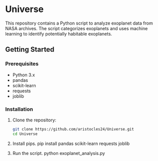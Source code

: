 # Universe

This repository contains a Python script to analyze exoplanet data from NASA archives. The script categorizes exoplanets and uses machine learning to identify potentially habitable exoplanets.

## Getting Started

### Prerequisites

- Python 3.x
- pandas
- scikit-learn
- requests
- joblib

### Installation

1. Clone the repository:
   ```sh
   git clone https://github.com/aristocles24/Universe.git
   cd Universe

2. Install pips.
   pip install pandas scikit-learn requests joblib

3. Run the script.
   python exoplanet_analysis.py

